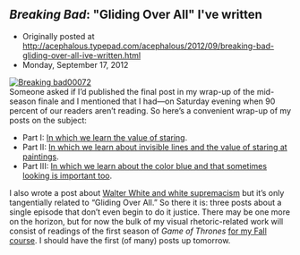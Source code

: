 ## <em>Breaking Bad</em>: "Gliding Over All" I've written

 * Originally posted at http://acephalous.typepad.com/acephalous/2012/09/breaking-bad-gliding-over-all-ive-written.html
 * Monday, September 17, 2012



[![Breaking bad00072](http://acephalous.typepad.com/.a/6a00d8341c2df453ef017d3c379145970c-500wi "Breaking bad00072")](http://acephalous.typepad.com/.a/6a00d8341c2df453ef017d3c379145970c-popup)  
Someone asked if I’d published the final post in my wrap-up of the 
mid-season finale and I mentioned that I had—on Saturday evening when 90
 percent of our readers aren’t reading. So here’s a convenient wrap-up 
of my posts on the subject:

*   Part I: [In which we learn the value of staring](http://www.lawyersgunsmoneyblog.com/2012/09/breaking-bad-gliding-over-all-said-the-fly-to-the-money-pile).
*   Part II: [In which we learn about invisible lines and the value of staring at paintings](http://http://www.lawyersgunsmoneyblog.com/2012/09/breaking-bad-gliding-over-all-the-invisible-lines-and-immaterial-connections).
*   Part III: [In which we learn about the color blue and that sometimes looking is important too](http://www.lawyersgunsmoneyblog.com/2012/09/breaking-bad-gliding-over-all-until-youre-not).

I also wrote a post about [Walter White and white supremacism](http://www.lawyersgunsmoneyblog.com/2012/09/walter-white-is-no-white-savior)
 but it’s only tangentially related to “Gliding Over All.” So there it 
is: three posts about a single episode that don’t even begin to do it 
justice. There may be one more on the horizon, but for now the bulk of 
my visual rhetoric-related work will consist of readings of the first 
season of _Game of Thrones_ [for my Fall course](http://www.lawyersgunsmoneyblog.com/2012/08/new-syllabus-game-of-thrones-bold-plan-or-blasphemy). I should have the first (of many) posts up tomorrow.

		
